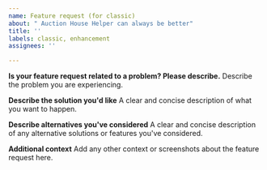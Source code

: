 ```yaml
---
name: Feature request (for classic)
about: " Auction House Helper can always be better"
title: ''
labels: classic, enhancement
assignees: ''

---
```


**Is your feature request related to a problem? Please describe.**
Describe the problem you are experiencing.

**Describe the solution you'd like**
A clear and concise description of what you want to happen.

**Describe alternatives you've considered**
A clear and concise description of any alternative solutions or features you've considered.

**Additional context**
Add any other context or screenshots about the feature request here.
